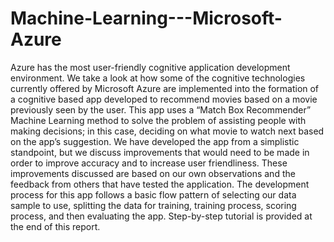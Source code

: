 # Machine-Learning---Microsoft-Azure
Azure has the most user-friendly cognitive application development environment. We take a look at how some of the cognitive technologies currently offered by Microsoft Azure are implemented into the formation of a cognitive based app developed to recommend movies based on a movie previously seen by the user. This app uses a “Match Box Recommender” Machine Learning method to solve the problem of assisting people with making decisions; in this case, deciding on what movie to watch next based on the app’s suggestion. We have developed the app from a simplistic standpoint, but we discuss improvements that would need to be made in order to improve accuracy and to increase user friendliness. These improvements discussed are based on our own observations and the feedback from others that have tested the application. The development process for this app follows a basic flow pattern of selecting our data sample to use, splitting the data for training, training process, scoring process, and then evaluating the app. Step-by-step tutorial is provided at the end of this report. 
